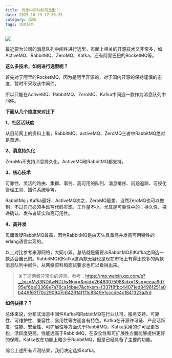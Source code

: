 ```yaml
---
title: 消息中间件如何选型？
date: 2025-10-29 17:30:25
category: 后端
tags: 消息队列
---
```


![](http://img.javastack.cn/18-1-20/18663287.jpg)

最近要为公司的消息队列中间件进行选型，市面上相关的开源技术又非常多，如ActiveMQ、RabbitMQ、ZeroMQ、Kafka，还有阿里巴巴的RocketMQ等。

**这么多技术，如何进行选型呢？**

首先对于阿里的RocketMQ，因为是阿里开源的，对于国内开源的保持谨慎的态度，暂时不采取该中间件。

所以只能在ActiveMQ、RabbitMQ、ZeroMQ、Kafka中间选一款作为消息队列中间件。

**下面从几个维度来对比下**

**1、社区活跃度**

从目前网上的资料上看，RabbitMQ、activeMQ、ZeroMQ三者中RabbitMQ绝对是首选。 

**2、消息持久化**

ZeroMq不支持消息持久化，ActiveMQ和RabbitMQ都支持。

**3、核心技术**

可靠性、灵活的路由、集群、事务、高可用的队列、消息排序、问题追踪、可视化管理工具、插件系统等等。

RabbitMq / Kafka最好，ActiveMQ次之，ZeroMQ最差。当然ZeroMQ也可以做到，不过自己必须手动写代码实现，工作量不小。尤其是可靠性中的：持久性、投递确认、发布者证实和高可用性。

**4、高并发**

毋庸置疑RabbitMQ最高，因为RabbitMQ是由天生具备高并发高可用特性的erlang语言实现的。

以上对比参考来源网络，大同小异。总结就是需要从RabbitMQ和Kafka之间选一款适合自己的。RabbitMQ和Kafka这两款无疑也是现在市场上有得比较多的两款消息队列中间件，从网络资料和面试要求也可以看得出来。

> 关于这两者非常全的评测，参考：https://mp.weixin.qq.com/s?__biz=MzI3NDAwNDUwNg==&mid=2648307598&idx=1&sn=eeaa9d795ef6ba13368e7a76ca14bae7&chksm=f337f8fbc44071ed8496f251a0b449f63f70c290947c642914f1f1c8349e1cccde4c1841323a#rd

**如何抉择？？**

总体来说，分布式消息中间件Kafka和RabbitMQ在行业认可、服务支持、可靠性、可维护性、兼容性、易用性等方面各有特色。Kafka在开源许可证、产品活跃度、性能、安全性、可扩展性等方面优于RabbitMQ，Kafka采用的许可证更宽松，活跃度更高，性能远高于RabbitMQ，在安全性和可扩展性方面能够提供更好的保障。Kafka仅在功能上略少于RabbitMQ，但是已经具备了主要的功能。

综合上述所有评测结果，我们决定选择Kafka。
